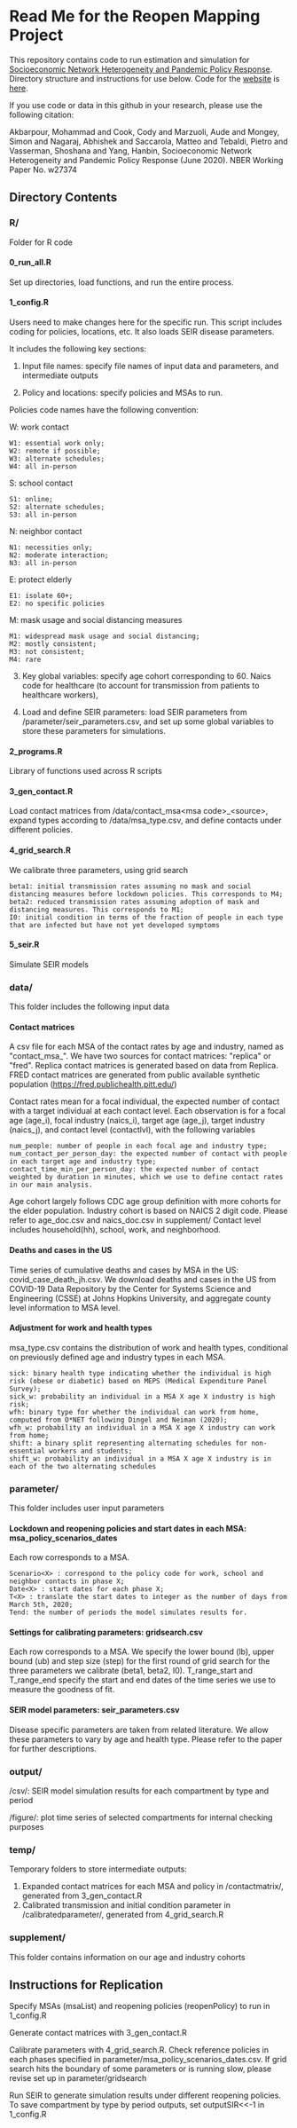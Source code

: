 # Read Me for the Reopen Mapping Project

This repository contains code to run estimation and simulation for [Socioeconomic Network Heterogeneity and Pandemic Policy Response](https://www.nber.org/papers/w27374). Directory structure and instructions for use below. Code for the [website](http://www.reopenmappingproject.com/) is [here](https://github.com/dalek2point3/reopen-website/).

If you use code or data in this github in your research, please use the following citation: 

Akbarpour, Mohammad and Cook, Cody and Marzuoli, Aude and Mongey, Simon and Nagaraj, Abhishek and Saccarola, Matteo and Tebaldi, Pietro and Vasserman, Shoshana and Yang, Hanbin, Socioeconomic Network Heterogeneity and Pandemic Policy Response (June 2020). NBER Working Paper No. w27374

## Directory Contents

### R/
Folder for R code

#### 0_run_all.R
Set up directories, load functions, and run the entire process. 

#### 1_config.R
Users need to make changes here for the specific run. 
This script includes coding for policies, locations, etc. It also loads SEIR disease parameters.  

It includes the following key sections:

1. Input file names: specify file names of input data and parameters, and intermediate outputs

2. Policy and locations: specify policies and MSAs to run. 

Policies code names have the following convention:

W: work contact

	W1: essential work only;
	W2: remote if possible;
	W3: alternate schedules;
	W4: all in-person
	
S: school contact

	S1: online;
	S2: alternate schedules;
	S3: all in-person
	
N: neighbor contact

	N1: necessities only;
	N2: moderate interaction;
	N3: all in-person
	
E: protect elderly

	E1: isolate 60+; 
	E2: no specific policies
	
M: mask usage and social distancing measures 

	M1: widespread mask usage and social distancing;
	M2: mostly consistent;
	M3: not consistent;
	M4: rare

3. Key global variables: specify age cohort corresponding to 60. Naics code for healthcare (to account for transmission from patients to healthcare workers),

4. Load and define SEIR parameters: load SEIR parameters from /parameter/seir_parameters.csv, and set up some global variables to store these parameters for simulations. 


#### 2_programs.R
Library of functions used across R scripts

#### 3_gen_contact.R
Load contact matrices from /data/contact_msa\<msa code\>_\<source\>, expand types according to /data/msa_type.csv, and define contacts under different policies.

#### 4_grid_search.R
We calibrate three parameters, using grid search

	beta1: initial transmission rates assuming no mask and social distancing measures before lockdown policies. This corresponds to M4;
	beta2: reduced transmission rates assuming adoption of mask and distancing measures. This corresponds to M1;
	I0: initial condition in terms of the fraction of people in each type that are infected but have not yet developed symptoms

#### 5_seir.R
Simulate SEIR models


### data/
This folder includes the following input data

#### Contact matrices
A csv file for each MSA of the contact rates by age and industry, named as "contact_msa<msa code>_<source>".
We have two sources for contact matrices: "replica" or "fred". 
Replica contact matrices is generated based on data from Replica. 
FRED contact matrices are generated from public available synthetic population (https://fred.publichealth.pitt.edu/)

Contact rates mean for a focal individual, the expected number of contact with a target individual at each contact level. 
Each observation is for a focal age (age_i), focal industry (naics_i), target age (age_j), target industry (naics_j), and contact level (contactlvl), with the following variables

	num_people: number of people in each focal age and industry type;
	num_contact_per_person_day: the expected number of contact with people in each target age and industry type;
	contact_time_min_per_person_day: the expected number of contact weighted by duration in minutes, which we use to define contact rates in our main analysis.

Age cohort largely follows CDC age group definition with more cohorts for the elder population. 
Industry cohort is based on NAICS 2 digit code. 
Please refer to age_doc.csv and naics_doc.csv in supplement/
Contact level includes household(hh), school, work, and neighborhood.


#### Deaths and cases in the US
Time series of cumulative deaths and cases by MSA in the US: covid_case_death_jh.csv. 
We download deaths and cases in the US from COVID-19 Data Repository by the Center for Systems Science and Engineering (CSSE) at Johns Hopkins University, 
and aggregate county level information to MSA level. 



####  Adjustment for work and health types
msa_type.csv contains the distribution of work and health types, conditional on previously defined age and industry types in each MSA. 

	sick: binary health type indicating whether the individual is high risk (obese or diabetic) based on MEPS (Medical Expenditure Panel Survey);
	sick_w: probability an individual in a MSA X age X industry is high risk;
	wfh: binary type for whether the individual can work from home, computed from O*NET following Dingel and Neiman (2020);
	wfh_w: probability an individual in a MSA X age X industry can work from home;
	shift: a binary split representing alternating schedules for non-essential workers and students;
	shift_w: probability an individual in a MSA X age X industry is in each of the two alternating schedules


### parameter/
This folder includes user input parameters

####  Lockdown and reopening policies and start dates in each MSA: msa_policy_scenarios_dates
Each row corresponds to a MSA. 

	Scenario<X> : correspond to the policy code for work, school and neighbor contacts in phase X;
	Date<X> : start dates for each phase X;
	T<X> : translate the start dates to integer as the number of days from March 5th, 2020;
	Tend: the number of periods the model simulates results for. 


#### Settings for calibrating parameters: gridsearch.csv
Each row corresponds to a MSA. We specify the lower bound (lb), upper bound (ub) and step size (step) for the first round of grid search for the three parameters we calibrate (beta1, beta2, I0). T_range_start and T_range_end specify the start and end dates of the time series we use to measure the goodness of fit. 


#### SEIR model parameters: seir_parameters.csv
Disease specific parameters are taken from related literature. 
We allow these parameters to vary by age and health type.
Please refer to the paper for further descriptions. 

### output/
/csv/: SEIR model simulation results for each compartment by type and period

/figure/: plot time series of selected compartments for internal checking purposes

### temp/
Temporary folders to store intermediate outputs:
1. Expanded contact matrices for each MSA and policy in /contactmatrix/, generated from 3_gen_contact.R
2. Calibrated transmission and initial condition parameter in /calibratedparameter/, generated from 4_grid_search.R 

### supplement/
This folder contains information on our age and industry cohorts


## Instructions for Replication
Specify MSAs (msaList) and reopening policies (reopenPolicy) to run in 1_config.R 

Generate contact matrices with 3_gen_contact.R

Calibrate parameters with 4_grid_search.R. Check reference policies in each phases specified in parameter/msa_policy_scenarios_dates.csv.
If grid search hits the boundary of some parameters or is running slow, please revise set up in parameter/gridsearch

Run SEIR to generate simulation results under different reopening policies. To save compartment by type by period outputs, set outputSIR<<-1 in 1_config.R



